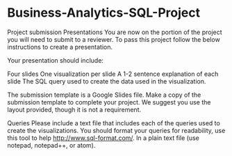 # Business-Analytics-SQL-Project
Project submission
Presentations
You are now on the portion of the project you will need to submit to a reviewer. To pass this project follow the below instructions to create a presentation.

Your presentation should include:

Four slides
One visualization per slide
A 1-2 sentence explanation of each slide
The SQL query used to create the data used in the visualization.

The submission template is a Google Slides file. Make a copy of the submission template to complete your project. We suggest you use the layout provided, though it is not a requirement.

Queries
Please include a text file that includes each of the queries used to create the visualizations. You should format your queries for readability, use this tool to help http://www.sql-format.com/. In a plain text file (use notepad, notepad++, or atom).
